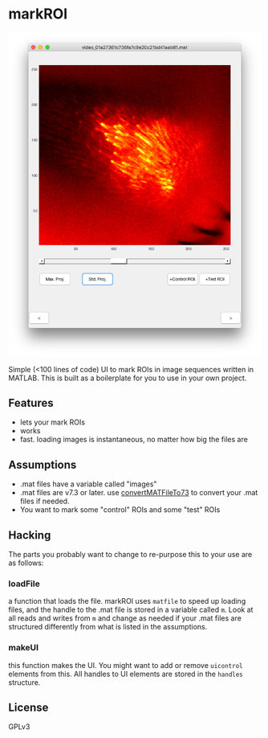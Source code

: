 # markROI

![](images/hero.png)

Simple (<100 lines of code) UI to mark ROIs in image sequences written in MATLAB. This is built as a boilerplate for you to use in your own project.

## Features

* lets your mark ROIs
* works
* fast. loading images is instantaneous, no matter how big the files are

## Assumptions

* .mat files have a variable called "images"
* .mat files are v7.3 or later. use [convertMATFileTo73](https://github.com/sg-s/srinivas.gs_mtools/blob/master/src/file-tools/convertMATFileTo73.m) to convert your .mat files if needed. 
* You want to mark some "control" ROIs and some "test" ROIs

## Hacking 

The parts you probably want to change to re-purpose this to your use are as follows:

### loadFile

a function that loads the file. markROI uses `matfile` to speed up loading files, and the handle to the .mat file is stored in a variable called `m`. Look at all reads and writes from `m` and change as needed if your .mat files are structured differently from what is listed in the assumptions. 

### makeUI

this function makes the UI. You might want to add or remove `uicontrol` elements from this. All handles to UI elements are stored in the `handles` structure. 

## License 

GPLv3